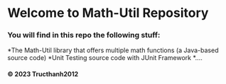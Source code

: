 # Welcome to Math-Util Repository
### You will find in this repo the following stuff:
*The Math-Util library that offers multiple math functions (a Java-based source code)
*Unit Testing source code with JUnit Framework
*....

#### © 2023 Tructhanh2012